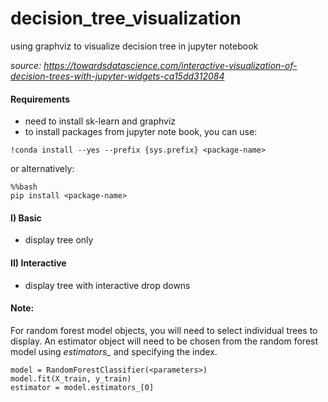 # decision_tree_visualization
using graphviz to visualize decision tree in jupyter notebook

*source:  https://towardsdatascience.com/interactive-visualization-of-decision-trees-with-jupyter-widgets-ca15dd312084*

#### Requirements
* need to install sk-learn and graphviz
* to install packages from jupyter note book, you can use: 
```
!conda install --yes --prefix {sys.prefix} <package-name>
```
or alternatively:
```
%%bash
pip install <package-name>
```

#### I) Basic
* display tree only


#### II) Interactive
* display tree with interactive drop downs


#### Note:
For random forest model objects, you will need to select individual trees to display.
An estimator object will need to be chosen from the random forest model using *estimators_* and specifying the index.

```
model = RandomForestClassifier(<parameters>)
model.fit(X_train, y_train)
estimator = model.estimators_[0]
```

